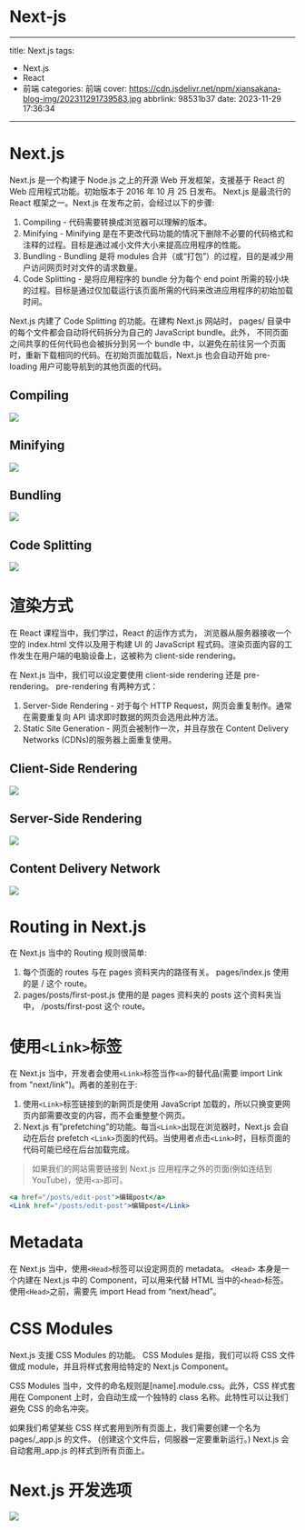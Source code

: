 # Next-js

---

title: Next.js
tags:

- Next.js
- React
- 前端
  categories: 前端
  cover: https://cdn.jsdelivr.net/npm/xiansakana-blog-img/202311291739583.jpg
  abbrlink: 98531b37
  date: 2023-11-29 17:36:34

---

# Next.js

Next.js 是一个构建于 Node.js 之上的开源 Web 开发框架，支援基于 React 的 Web 应用程式功能。初始版本于 2016 年 10 月 25 日发布。 Next.js 是最流行的 React 框架之一。Next.js 在发布之前，会经过以下的步骤:

1. Compiling - 代码需要转换成浏览器可以理解的版本。
2. Minifying - Minifying 是在不更改代码功能的情况下删除不必要的代码格式和注释的过程。目标是通过减小文件大小来提高应用程序的性能。
3. Bundling - Bundling 是将 modules 合并（或“打包”）的过程，目的是减少用户访问网页时对文件的请求数量。
4. Code Splitting - 是将应用程序的 bundle 分为每个 end point 所需的较小块的过程。目标是通过仅加载运行该页面所需的代码来改进应用程序的初始加载时间。

Next.js 内建了 Code Splitting 的功能。在建构 Next.js 网站时， pages/ 目录中的每个文件都会自动将代码拆分为自己的 JavaScript bundle。此外， 不同页面之间共享的任何代码也会被拆分到另一个 bundle 中，以避免在前往另一个页面时，重新下载相同的代码。在初始页面加载后，Next.js 也会自动开始 pre-loading 用户可能导航到的其他页面的代码。

## Compiling

![](https://cdn.jsdelivr.net/npm/xiansakana-blog-img/202311291434652.png)

## Minifying

![](https://cdn.jsdelivr.net/npm/xiansakana-blog-img/202311291435221.png)

## Bundling

![](https://cdn.jsdelivr.net/npm/xiansakana-blog-img/202311291435175.png)

## Code Splitting

![](https://cdn.jsdelivr.net/npm/xiansakana-blog-img/202311291435075.png)

# 渲染方式

在 React 课程当中，我们学过，React 的运作方式为， 浏览器从服务器接收一个空的 index.html 文件以及用于构建 UI 的 JavaScript 程式码。渲染页面内容的工作发生在用户端的电脑设备上，这被称为 client-side rendering。

在 Next.js 当中，我们可以设定要使用 client-side rendering 还是 pre-rendering。 pre-rendering 有两种方式：

1. Server-Side Rendering - 对于每个 HTTP Request，网页会重复制作。通常在需要重复向 API 请求即时数据的网页会选用此种方法。
2. Static Site Generation - 网页会被制作一次，并且存放在 Content Delivery Networks (CDNs)的服务器上面重复使用。

## Client-Side Rendering

![](https://cdn.jsdelivr.net/npm/xiansakana-blog-img/202311291437458.png)

## Server-Side Rendering

![](https://cdn.jsdelivr.net/npm/xiansakana-blog-img/202311291437927.png)

## Content Delivery Network

![](https://cdn.jsdelivr.net/npm/xiansakana-blog-img/202311291437518.png)

# Routing in Next.js

在 Next.js 当中的 Routing 规则很简单:

1. 每个页面的 routes 与在 pages 资料夹内的路径有关。 pages/index.js 使用的是 / 这个 route。
2. pages/posts/first-post.js 使用的是 pages 资料夹的 posts 这个资料夹当中， /posts/first-post 这个 route。

# 使用`<Link>`标签

在 Next.js 当中，开发者会使用`<Link>`标签当作`<a>`的替代品(需要 import Link from "next/link")。两者的差别在于:

1. 使用`<Link>`标签链接到的新网页是使用 JavaScript 加载的，所以只换变更网页内部需要改变的内容，而不会重整整个网页。
2. Next.js 有”prefetching”的功能。每当`<Link>`出现在浏览器时，Next.js 会自动在后台 prefetch `<Link>`页面的代码。当使用者点击`<Link>`时，目标页面的代码可能已经在后台加载完成。

> 如果我们的网站需要链接到 Next.js 应用程序之外的页面(例如连结到 YouTube)，使用`<a>`即可。

```jsx
<a href="/posts/edit-post">编辑post</a>
<Link href="/posts/edit-post">编辑post</Link>
```

# Metadata

在 Next.js 当中，使用`<Head>`标签可以设定网页的 metadata。 `<Head>` 本身是一个内建在 Next.js 中的 Component，可以用来代替 HTML 当中的`<head>`标签。使用`<Head>`之前，需要先 import Head from “next/head”。

# CSS Modules

Next.js 支援 CSS Modules 的功能。 CSS Modules 是指，我们可以将 CSS 文件做成 module，并且将样式套用给特定的 Next.js Component。

CSS Modules 当中，文件的命名规则是[name].module.css。此外，CSS 样式套用在 Component 上时，会自动生成一个独特的 class 名称。此特性可以让我们避免 CSS 的命名冲突。

如果我们希望某些 CSS 样式套用到所有页面上，我们需要创建一个名为 pages/\_app.js 的文件。 (创建这个文件后，伺服器一定要重新运行。) Next.js 会自动套用\_app.js 的样式到所有页面上。

# Next.js 开发选项

![](https://cdn.jsdelivr.net/npm/xiansakana-blog-img/202311291557787.png)
